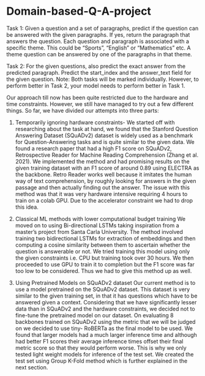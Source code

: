# Domain-based-Q-A-project

Task 1: Given a question and a set of paragraphs, predict if the question can be answered with the given paragraphs. If yes, return the paragraph that answers the question. Each question and paragraph is associated with a specific theme. This could be “Sports”, “English” or “Mathematics” etc. A theme question can be answered by one of the paragraphs in that theme. 

Task 2: For the given questions, also predict the exact answer from the predicted paragraph. Predict the start_index and the answer_text field for the given question. Note: Both tasks will be marked individually. However, to perform better in Task 2, your model needs to perform better in Task 1.

Our approach till now has been quite restricted due to the hardware and time constraints. However, we still have managed to try out a few different things. So far, we have divided our attempts into three parts:
1.	Temporarily ignoring hardware constraints- 
We started off with researching about the task at hand, we found that the Stanford Question Answering Dataset (SQuADv2) dataset is widely used as a benchmark for Question-Answering tasks and is quite similar to the given data. We found a research paper that had a high F1 score on SQuADv2, Retrospective Reader for Machine Reading Comprehension (Zhang et al. 2021). We implemented the method and had promising results on the given training dataset with an F1 score of around 0.89 using ELECTRA as the backbone. Retro Reader works well because it imitates the human way of text comprehension, by roughly looking for answers in the given passage and then actually finding out the answer. 
The issue with this method was that it was very hardware intensive requiring 4 hours to train on a colab GPU. Due to the accelerator constraint we had to drop this idea.
2.	Classical ML methods with lower computational budget training
We moved on to using Bi-directional LSTMs taking inspiration from a master’s project from Santa Carla University. The method involved training two bidirectional LSTMs for extraction of embeddings and then computing a cosine similarity between them to ascertain whether the question is answerable or not. We tried training this model using only the given constraints i.e. CPU but training took over 30 hours. We then proceeded to use GPU to train it to completion but the F1 score was far too low to be considered. Thus we had to give this method up as well.

3.	Using Pretrained Models on SQuADv2 dataset
Our current method is to use a model pretrained on the SQuADv2 dataset. This dataset is very similar to the given training set, in that it has questions which have to be answered given a context. Considering that we have significantly lesser data than in SQuADv2 and the hardware constraints, we decided not to fine-tune the pretrained model on our dataset. On evaluating 8 backbones trained on SQuADv2 using the metric that we will be judged on we decided to use tiny- RoBERTa as the final model to be used. We found that larger models had a much larger inference time and although had better F1 scores their average inference times offset their final metric score so that they would perform worse. This is why we only tested light weight models for inference of the test set. We created the test set using Group K-Fold method which is further explained in the next section.
